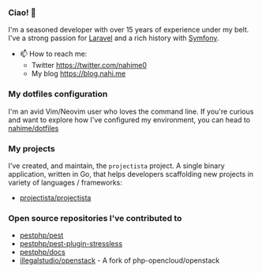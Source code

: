 ### Ciao! 👋

I'm a seasoned developer with over 15 years of experience under my belt. I've a strong passion for [Laravel](https://github.com/laravel/laravel) and a rich history with [Symfony](https://github.com/symfony/symfony).

- 📫 How to reach me:
  - Twitter https://twitter.com/nahime0
  - My blog https://blog.nahi.me

### My dotfiles configuration

I'm an avid Vim/Neovim user who loves the command line. If you're curious and want to explore how I've configured my environment, you can head to 
[nahime/dotfiles](https://github.com/nahime0/dotfiles)

### My projects

I've created, and maintain, the `projectista` project. A single binary application, written in Go,
that helps developers scaffolding new projects in variety of languages / frameworks: 

- [projectista/projectista](https://github.com/projectista/projectista)

### Open source repositories I've contributed to

- [pestphp/pest](https://github.com/pestphp/pest/commits?author=nahime0)
- [pestphp/pest-plugin-stressless](https://github.com/pestphp/pest-plugin-stressless/commits?author=nahime0)
- [pestphp/docs](https://github.com/pestphp/docs/commits?author=nahime0)
- [illegalstudio/openstack](https://github.com/illegalstudio/openstack/commits?author=nahime0) - A fork of php-opencloud/openstack

<!--
**illegalvuppi/illegalvuppi** is a ✨ _special_ ✨ repository because its `README.md` (this file) appears on your GitHub profile.

Here are some ideas to get you started:

- 🔭 I’m currently working on ...
- 🌱 I’m currently learning ...
- 👯 I’m looking to collaborate on ...
- 🤔 I’m looking for help with ...
- 💬 Ask me about ...
- 📫 How to reach me: ...
- 😄 Pronouns: ...
- ⚡ Fun fact: ...
-->
